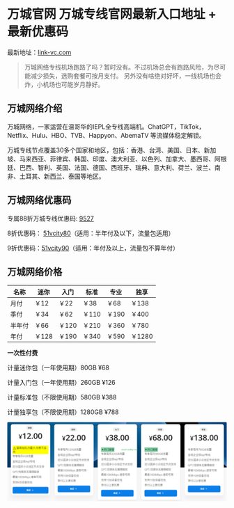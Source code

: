 # 万城官网 万城专线官网最新入口地址 + 最新优惠码

最新地址：[link-vc.com](https://portal.link-vc.com/#/register?code=QVGTq85j)

> 万城网络专线机场跑路了吗？暂时没有。不过机场总会有跑路风险，为尽可能减少损失，选购套餐可按月支付。
> 另外没有啥绝对好坏，一线机场也会炸，小机场也可能岁月静好。

## 万城网络介绍

万城网络，一家运营在温哥华的IEPL全专线高端机。ChatGPT，TikTok，Netflix、Hulu、HBO、TVB、Happyon、AbemaTV 等流媒体稳定解锁。

万城专线节点覆盖30多个国家和地区，包括：香港、台湾、美国、日本、新加坡、马来西亚、菲律宾、韩国、印度、澳大利亚、以色列、加拿大、墨西哥、阿根廷、巴西、智利、英国、法国、德国、西班牙、瑞典、意大利、荷兰、波兰、南非、土耳其、新西兰、泰国等地区。


## 万城网络优惠码

专属88折万城专线优惠码: [9527](https://xuv.cc/out/wanc)

8折优惠码： [51vcity80](https://xuv.cc/out/wanc)（适用：半年付及以下，流量包适用）

9折优惠码：[51vcity90](https://xuv.cc/out/wanc)（适用：年付及以上，流量包不算年付）

## 万城网络价格

|名称|迷你|入门|标准|专业|独享|
|----|----|----|----|----|----|
|月付|￥12|￥22|￥38|￥68|￥138|
|季付|￥34|￥62|￥110|￥190|￥400|
|半年付|￥66|￥120|￥210|￥360|￥780|
|年付|￥128|￥190|￥340|￥590|￥1280|

**一次性付费**

计量迷你包（一年使用期）80GB ¥68

计量入门包（一年使用期）260GB ¥126

计量标准包（不限使用期）580GB ¥388

计量独享包（不限使用期）1280GB ¥788

[![万城网络机场套餐价格](0_uxtt_20240525_211724.png)](https://xuv.cc/out/wanc)
